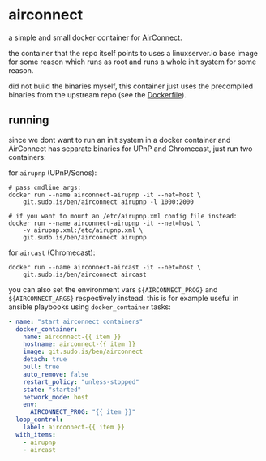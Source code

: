 # airconnect

a simple and small docker container for
[AirConnect](https://github.com/philippe44/AirConnect).

the container that the repo itself points to uses a linuxserver.io
base image for some reason which runs as root and runs a whole init
system for some reason.

did not build the binaries myself, this container just uses the precompiled
binaries from the upstream repo (see the [Dockerfile](Dockerfile)).

## running

since we dont want to run an init system in a docker container and
AirConnect has separate binaries for UPnP and Chromecast, just run two
containers:

for `airupnp` (UPnP/Sonos):

```shell
# pass cmdline args:
docker run --name airconnect-airupnp -it --net=host \
    git.sudo.is/ben/airconnect airupnp -l 1000:2000

# if you want to mount an /etc/airupnp.xml config file instead:
docker run --name airconnect-airupnp -it --net=host \
    -v airupnp.xml:/etc/airupnp.xml \
    git.sudo.is/ben/airconnect airupnp
```

for `aircast` (Chromecast):

```shell
docker run --name airconnect-aircast -it --net=host \
    git.sudo.is/ben/airconnect aircast
```

you can also set the environment vars `${AIRCONNECT_PROG}` and
`${AIRCONNECT_ARGS}` respectively instead. this is for example useful
in ansible playbooks using `docker_container` tasks:

```yaml
- name: "start airconnect containers"
  docker_container:
    name: airconnect-{{ item }}
    hostname: airconnect-{{ item }}
    image: git.sudo.is/ben/airconnect
    detach: true
    pull: true
    auto_remove: false
    restart_policy: "unless-stopped"
    state: "started"
    network_mode: host
    env:
      AIRCONNECT_PROG: "{{ item }}"
  loop_control:
    label: airconnect-{{ item }}
  with_items:
    - airupnp
    - aircast
```
